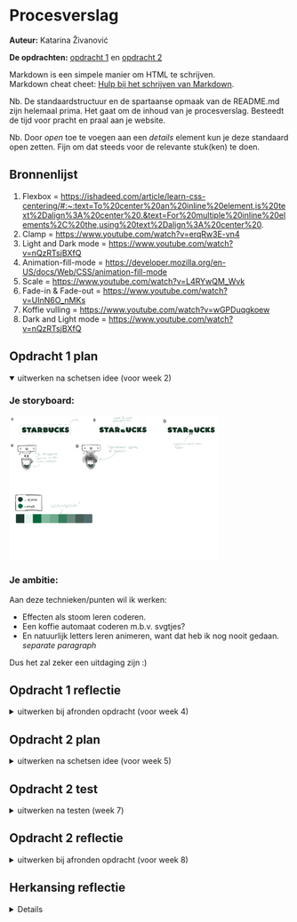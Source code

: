 # Procesverslag
**Auteur:** Katarina Živanović

**De opdrachten:** [opdracht 1](opdracht1/index.html) en [opdracht 2](opdracht2/index.html)


Markdown is een simpele manier om HTML te schrijven.  
Markdown cheat cheet: [Hulp bij het schrijven van Markdown](https://github.com/adam-p/markdown-here/wiki/Markdown-Cheatsheet).

Nb. De standaardstructuur en de spartaanse opmaak van de README.md zijn helemaal prima. Het gaat om de inhoud van je procesverslag. Besteedt de tijd voor pracht en praal aan je website.

Nb. Door *open* toe te voegen aan een *details* element kun je deze standaard open zetten. Fijn om dat steeds voor de relevante stuk(ken) te doen.



## Bronnenlijst
  1. Flexbox = https://ishadeed.com/article/learn-css-centering/#:~:text=To%20center%20an%20inline%20element,is%20text%2Dalign%3A%20center%20.&text=For%20multiple%20inline%20elements%2C%20the,using%20text%2Dalign%3A%20center%20. 
  2. Clamp = https://www.youtube.com/watch?v=erqRw3E-vn4 
  3. Light and Dark mode = https://www.youtube.com/watch?v=nQzRTsjBXfQ
  4. Animation-fill-mode = https://developer.mozilla.org/en-US/docs/Web/CSS/animation-fill-mode 
  5. Scale = https://www.youtube.com/watch?v=L4RYwQM_Wvk
  6. Fade-in & Fade-out = https://www.youtube.com/watch?v=UInN6O_nMKs 
  7. Koffie vulling = https://www.youtube.com/watch?v=wGPDuqgkoew 
  8. Dark and Light mode = https://www.youtube.com/watch?v=nQzRTsjBXfQ 



## Opdracht 1 plan

<details open>
  <summary>uitwerken na schetsen idee (voor week 2)</summary>


  ### Je storyboard: 


  <img src="readme-images/Storyboard_Starbucks.png" width="375px" alt="storyboard voor opdracht 1">


  ### Je ambitie: 
  

  Aan deze technieken/punten wil ik werken:
  - Effecten als stoom leren coderen.
  - Een koffie automaat coderen m.b.v. svgtjes?
  - En natuurlijk letters leren animeren, want dat heb ik nog nooit gedaan. *separate paragraph*

  Dus het zal zeker een uitdaging zijn :)
 
</details>



## Opdracht 1 reflectie

<details>
  <summary>uitwerken bij afronden opdracht (voor week 4)</summary>


  ### Je uitkomst - karakteristiek screenshot(s):
  <img src="readme-images/website_1.png" width="375px" alt="uitomst afbeelding 1 opdracht 1"> 

  Wanneer je de hoofdpagina bezoekt, wordt de tekst 'Starbucks' weergegeven met een beker. De kleuren die je op dat moment ziet, zijn afhankelijk van je voorkeuren. Als je de lichte modus hebt ingeschakeld, worden er lichtere kleuren getoond. En als je de donkere modus aan hebt staan, krijg je wat donkerdere kleuren te zien. Dit heb ik gedaan door de roots aan te passen met behulp van '@media (prefers-color-scheme: dark)'. Het stukje code voor dit gedeelte zag er als volgt uit: 
  


    :root {
      --letter-color:var(--starbucks-light-green);
      --coffee-color:var(--ijskoffie-licht-bruin);
      --Koffiefill-color:var(--dark-mode-coffeeFill);
      --KoffieDruppel-color: var(--ijskoffie-licht-bruin);
      --koffie-in-beker: var(--ijskoffie-licht-bruin);
      --koffie-beker-border: var(--darkMode-koffieBeker-border);
      --achtergrond-kleur: var(--starbucks-house-green);
      --letter-color:var(--darkmode-color-text);
    }


  <img src="readme-images/website_2.png" width="375px" alt="uitomst afbeelding 2 opdracht 1">

  Wanneer je over de H1 hovert, wordt er een animatie afgespeeld waarbij de letter B wordt platgedrukt, waardoor er koffiedruppels vrijkomen die in de koffiebeker vallen. Deze animaties zijn gemaakt met behulp van keyframes. Door gebruik te maken van "transform: scaleY" kon ik de lengte van de letter B aanpassen, zodat het lijkt alsof deze wordt platgedrukt. Met "opacity" en "transform: translateY" kon ik de koffiedruppels geleidelijk zichtbaar maken en laten vallen naar het bekertje. Hieronder zie bevindt zich de keyframe voor de animatie van de letter B: 
  


    @keyframes letterBanimatie{
      0%{
        transform: scaleY(1);
      }

      20%{
        transform: scaleY(0.6);
      }
      
      40%{
        transform: scaleY(0.6);
      }

      60%{
        transform: scaleY(0.4);
      }

      80%{
        transform: scaleY(0.2);
      }

      100%{
        transform: scaleY(0.1);
      }
    }


  <img src="readme-images/website_3.png" width="375px" alt="uitomst afbeelding 3 opdracht 1">

  Na een aantal seconden lijkt het alsof een vloeibare substantie het scherm overneemt. Ook deze animatie is gemaakt met behulp van een keyframe. Door gebruik te maken van "z-index: -1;", zorg ik ervoor dat de vloeistof zich achter de tekst en de beker bevindt, waardoor het alleen op de achtergrond plaatsvindt. 



  ### Dit ging goed/Heb ik geleerd: 
  <img src="readme-images/lightmode.png" width="375px" alt="light mode desktop">
  <img src="readme-images/darkmode.png" width="375px" alt="dark mode desktop">

  In het begin dacht ik dat ik dark en light mode goed had begrepen, maar ik had het helaas verkeerd gedaan.
  Gelukkig kon ik tijdens de volgende les alles snel oplossen met wat uitleg. Ik wist bijvoorbeeld niet dat ik alleen de "roots" hoef te veranderen in de '@media (prefers-color-scheme: dark)'. Hoe dan ook, ik vond het leuk en interessant om met deze functie te oefenen en te spelen met kleuren. Om een beter overzicht te krijgen van de kleuren, heb ik een kleurenpalet gemaakt, waardoor ik makkelijker de kleuren kan toepassen op bepaalde elementen:


    :root {
      /*kleurpalet*/
      --starbucks-house-green: #1e3932;
      --starbucks-light-green: #d4e8e2;
      --starbucks-green: #036142;

      --koffie-donker-bruin: #4a2c2a;
      --ijskoffie-licht-bruin: #C4A484;

      --light-mode-coffeeFill:#e7dfc5;
      --dark-mode-coffeeFill: #335c50;

      --color-text:#111;
      --lightMode-color-background:#f2f0ea;

      --lightMode-koffieBeker-border: #111;
      --darkMode-koffieBeker-border: #f2f0ea;

      --darkmode-color-text: #f2f0ea;



      /*LightMode*/
      --letter-color:var(--starbucks-house-green);
      --coffee-color:var(--koffie-donker-bruin);

      --Koffiefill-color:var(--light-mode-coffeeFill);
      --KoffieDruppel-color: var(--koffie-donker-bruin);
      --koffie-in-beker: var(--koffie-donker-bruin);
      --koffie-beker-border: var(--lightMode-koffieBeker-border);
      --achtergrond-kleur: var(--lightMode-color-background);
    }

  


  ### Dit was lastig/Is niet gelukt:
  Het is me niet gelukt om een automaat en stoom te maken zonder een div/svg/img, omdat het te moeilijk
  voor me werd. Dit vond ik eigenlijk ook best pittig om te maken, omdat ik heel vaak vastliep bij bepaalde punten. Daarnaast lukt me het niet om de koffiegolf op mobielformaat groter te maken. Op mobielformaat bleef er namelijk nog een stukje witruimte over. Ook doet mijn letter B animatie het niet meer, terwijl hij het eerst wel deed. Eefje en ik konden beiden het probleem niet vinden. Wat ik echt jammer vind, want dat maakte deze wesbite eigenlijk compleet. 

  <img src="readme-images/witruimteGolf.png" width="375px" alt="witruimte golf afbeelding">
</details>



## Opdracht 2 plan

<details>
  <summary>uitwerken na schetsen idee (voor week 5)</summary>


  ### Je ontwerp:
  <img src="readme-images/schets-opdracht-2.png" width="375px" alt="ontwerp opdracht 2">


  ### Je ambitie: 
  Aan deze technieken/punten wil ik werken:
  - Leren hoe ik een carousel kan maken met verschillende liedjes eventueel met audio nog erbij.
  - Leren hoe ik drag en drop kan toepassen op verschillende elementen.
  - Leren hoe ik liedjes kan verwijderen met een button en eventueel drag en drop als het me lukt.
</details>



## Opdracht 2 test

<details>
  <summary>uitwerken na testen (week 7)</summary>
  Het is week 7 en ik ben nog steeds bezig met het coderen van de tweede opdracht alleen het verloopt niet
  echt soepeltjes. In mijn schets wilde ik graag drag en drop toepassen op de nummers. Dus dat je de mogelijkheid hebt om de nummers te slepen naar het playlist vakje. 

  Neem minimaal 5 bevindingen op:

  ### Bevinding 1:
  Het eerste punt want niet in orde is, is de drag en drop van de carousel. Namelijk hij doet het niet.
  <img src="readme-images/drag-drop-werkt-niet.png" width="375px" alt="mislukking drag en drop">

  #### oplossing:
  Ik denk dat het probleem ligt bij de var in de JS. Dus dat moet ik nog even uitzoeken. Ik heb geprobeerd eerst ul:first-of-type en ul:last-of-type te gebruiken om de ul's op te roepen, maar die werkten niet. Ik denk dat het probleem bij ul:last-of-type ligt. Dat heb ik nu veranderd van ul:last-of-type naar footer ul. Dit werkte wel voor eventjes.  
  <img src="readme-images/var.png" width="375px" alt="mislukking drag en drop">




  ### Bevinding 2:
  Het tweede punt wat ik heb ontdekt dat niet in orde is, is de slider. Namelijk de slider krimpt zodra de.playlist groter wordt. (zie afbeeldingen)
  <img src="readme-images/drag-drop-werkt-niet.png" width="375px" alt="mislukking drag en drop">
  <img src="readme-images/playlistKleiner.png" width="375px" alt="mislukking drag en drop #2">


  #### oplossing:
  Het is me uiteindelijk gelukt om dit op te lossen! Namelijk met max-height. Nu krimpt de slider niet en heeft hij gelukkig een vaste grootte!
  <img src="readme-images/max-height.png" width="375px" alt="max-height">




  ### Bevinding 3:
  Omdat mijn drag en drop uiteindelijk niet werkte. Heb ik besloten om dat helemaal weg te halen en een aparte ul te maken met de liedjes en daarop drag en drop toe te passen. Dit is ook gelukt! Alleen telkens als ik een nummer verwijder, wordt de li groter en groter.
  <img src="readme-images/li-groter.png" width="375px" alt="li groter">

  #### oplossing:
  Dit heb ik uiteindelijk met Eva's hulp opgelost! Eigenlijk is het heel simpel, ik hoef alleen een max-width toe te voegen. 1 simpele regel dat iets groots veranderd:
  <img src="readme-images/li-normaal.png" width="375px" alt="li normaal">




  ### Einde bevinding:
  Aangezien ik nog steeds problemen ondervind en daardoor niet veel onderdelen functioneren, heb ik slechts drie bevindingen. Voor de derde bevinding heb ik een onderdeel aangepast. Dit moet ik nog verder uitwerken!

  

</details>



## Opdracht 2 reflectie

<details>
  <summary>uitwerken bij afronden opdracht (voor week 8)</summary>

  ### Je uitkomst - karakteristiek screenshot(s):
  <img src="readme-images/startscherm.png" width="375px" alt="uitkomst opdracht 2">
  Wanneer je de hoofdpagina bezoekt, krijg je een slider te zien met daaronder allemaal nummers. De slider is bedoeld om een preview te geven van alle liedjes. Met behulp van deze slider kun je horen per lied wat voor lied het is. Dit kan je helpen bij het beslissen welke nummer je wilt houde of verwijderen in de playlist daaronder. Als je de lichte modus hebt ingeschakeld, worden er lichtere kleuren getoond. En als je de donkere modus aan hebt staan, krijg je wat donkerdere kleuren te zien. Dit heb ik gedaan door de roots aan te passen met behulp van '@media (prefers-color-scheme: dark)'. Het stukje code voor dit gedeelte zag er als volgt uit:

  /************/
  /* DARKMODE */
  /************/
  @media (prefers-color-scheme:dark) {
    :root{
      --playlistLi-background: var(--playlistLi-background-darkmode);
      --playlistLi-hover-background: var(--playlistLi-hover-background-darkmode);
      --deleteButton-hover-background: var(--deleteButton-hover-background-darkmode);
      --fontkleur: var(--fontKleur-darkmode);
      --achtergrondKleur: var(--achtergrondKleur-darkmode);
      --li-drag-kleur: var(--li-drag-darkmode);
    }
  }



  ### Dit ging goed/Heb ik geleerd: 
  Ik ben blij te kunnen zeggen dat de slider goed is verlopen. Eerlijk gezegd had ik in het begin behoorlijk wat moeite, maar uiteindelijk is het gelukkig gelukt! Ik ben er erg tevreden mee. In de slider zijn een h2, p, img en audio opgenomen. In het begin had ik ook wat problemen met de audio, omdat het me niet lukte om één audio per slide af te spelen. Maar uiteindelijk is dat ook gelukt! YouTube filmpjes hebben me enorm geholpen. Ik ben ook erg blij dat de achtergrond per slide verandert. Ik heb dit zo ingesteld zodat het past bij het lied. Hieronder vind je een voorbeeld met nog bijpassende stukje code van een nummer:

  <img src="readme-images/namere.png" width="375px" alt="namere achtergrond">
  <img src="readme-images/dzanum.png" width="375px" alt="dzanum achtergrond">

  li:nth-of-type(2){
    background: var(--namere-background);
  }


  ### Dit was lastig/Is niet gelukt:
  Helaas zijn er enkele onderdelen niet gelukt, zoals het toepassen van de "drag and drop" functie op de carousel. Uiteindelijk lukte het me wel om de nummers naar het afspeellijstvakje te slepen. Echter, zodra ze in het afspeellijstvakje werden geplaatst, begonnen de nummers zich vreemd te gedragen. Omdat ik al veel moeite had met het toepassen van "drag and drop" op de carousel, heb ik uiteindelijk besloten om dit op te geven. Ik was bang dat als ik ermee verder zou gaan, ik in tijdnood zou komen, terwijl ik wist dat ik het probleem niet op tijd zou kunnen oplossen. Daarom heb ik dit onderdeel vervangen door een ul-element met li-elementen, waarop ik "drag and drop" heb toegepast. 

  Bovendien heb ik opgemerkt dat wanneer je de pagina opent via de link, alle audio automatisch wordt afgespeeld. Maar als je de pagina vernieuwt, werkt alles normaal. Ik ben niet zeker wat de oorzaak hiervan is. Ik heb Eva er ook naar gevraagd, maar bij haar gebeurt dit niet. Dus het zou kunnen dat het probleem specifiek met mijn laptop te maken heeft, of iets anders.
  
  Zoals ik al had verteld is het me gelukt om "drag and drop" toe te passen op een ander onderdeel, namelijk de aparte afspeellijst met de nummers. Dit verliep allemaal goed totdat ik het uitprobeerde door een paar nummers te verwijderen. Telkens wanneer je nummers verwijdert, wordt de ruimte tussen de li-elementen steeds groter. Ik heb geprobeerd dit op te lossen door een max-height toe te voegen, maar dat bleek niet te helpen. Ook heb ik geprobeerd marges en andere aanpassingen toe te voegen, maar dit werkte ook niet. Uiteindelijk heb ik besloten om het op te geven vanwege tijdgebrek en ben ik verder gegaan met het toepassen van de donkere modus. Hieronder zie je foto's van de toenemende ruimte tussen de li-elementen:

  <img src="readme-images/groot1.png" width="375px" alt="toenemende ruimte 1">
  <img src="readme-images/groot2.png" width="375px" alt="toenemende ruimte 2">

  Na talloze pogingen (en nog steeds enkele recente mislukkingen) beschouw ik deze opdracht als een waardevolle leerervaring. De afgelopen weken heb ik enorm veel geleerd. Een van de dingen die ik ontdekte, was het feit dat je bibliotheken kunt importeren in je code, wat natuurlijk ontzettend handig is. Ik vond het werken met "drag and drop" erg leuk en interessant, vooral aan het einde toen ik de mogelijkheid had om alles mocht stylen. Het enige wat me teleurstelt, is dat ik er niet in ben geslaagd om de toenemende ruimte tussen de li-elementen op te lossen. Ondanks dat, kijk ik toch met trots terug op mijn leerproces en de vaardigheden die ik heb opgedaan. Hopelijk vinden jullie dat ook! :)
</details>



## Herkansing reflectie

<details>

  ### Je uitkomst - karakteristiek screenshot(s):
  <img src="readme-images/shuffle-button.png" width="375px" alt="uitkomst opdracht 2">
  <img src="readme-images/animatie-button.png" width="375px" alt="uitkomst opdracht 2">
  Ik heb een paar elementen toegevoegd aan mijn website, namelijk de shuffle button en een animatie bij het verwijderen van nummers. Ik had wat tijd over en het leek me erg leuk om een animatie toe te voegen bij het verwijderen van de nummers :). Als je op de shuffle button klikt krijg je een random nummer te horen. Telkens als je op de shuffle button klikt, krijg je een random nummer te horen. 

  ### Dit ging goed/Heb ik geleerd: 
  In de afgelopen dagen heb ik geleerd hoe ik een shuffle-knop kan implementeren en hoe ik een klikanimatie aan een knop kan toevoegen. In het begin had ik wat moeite om de animatie samen te voegen met de verwijderknop, omdat het op een gegeven moment de verwijderfunctie blokkeerde. Gelukkig is het uiteindelijk wel gelukt! Ik had het idee om een randomizer toe te voegen met verschillende emoji's, maar helaas is dat me niet gelukt. Dus op dit moment wordt er slechts één emoji weergegeven bij het verwijderen van een nummer.  <img src="readme-images/animatie-button.png" width="375px" alt="Geleerd">

  ### Dit was lastig/Is niet gelukt:
  In het begin en na de mondeling had ik grote moeite met het gebruik van "display: grid;". Na de mondeling heb ik mijn HTML aangepast door de footer te verwijderen en twee secties toe te voegen aan de main. Helaas veroorzaakte deze wijziging problemen met "display: grid;", waardoor het niet meer correct werkte. Ik probeerde het eerst zelf op te lossen, maar slaagde er niet in. Het gebrek aan succes zorgde ervoor dat ik het niet meer begreep. Daarom vroeg ik een paar klasgenoten om hulp. Hoewel de meeste klasgenoten het ook niet snapten, was er gelukkig één klasgenoot die het wel begreep. Hij hielp me bij het juist toepassen van "display: grid;" op de juiste elementen. Bovendien heeft Eva me enorm geholpen met de opmaak, omdat ik daar ook moeite mee had. Nu begrijp ik het iets beter, maar ik vind het nog steeds lastig. Hieronder vindt u een vergelijking tussen hoe het er voorheen uitzag en hoe het er nu uitziet:
  <img src="readme-images/toen.png" width="375px" alt="Toen">
  <img src="readme-images/shuffle-button.png" width="375px" alt="Nu">

  Het is duidelijk dat we het er allemaal over eens kunnen zijn dat de website er nu aanzienlijk beter uitziet dan voorheen! De code is netter en de lay-out ziet er ook anders uit op desktopformaat. Dat is zeker een verbetering. Ik ben trots op hoe de website er nu uitziet. Ondanks veel mislukte pogingen is het me toch gelukt! Ik ben ook erg blij dat ik bij veel mensen terecht kon met mijn vragen en mislukkingen :). Gedurende dit blok heb ik in ieder geval veel nieuwe aspecten geleerd. Hopelijk zijn jullie net zo tevreden over mijn website als ik! :)
</details>